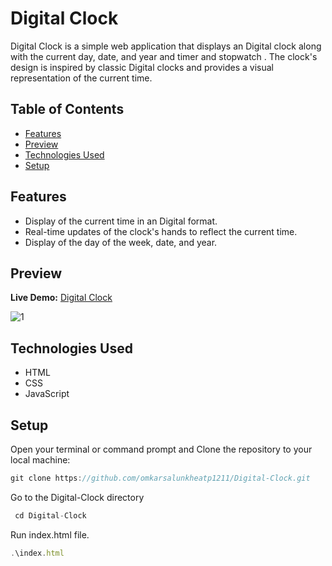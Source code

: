 # Digital Clock

Digital Clock is a simple web application that displays an Digital clock along with the current day, date, and year and timer and stopwatch . The clock's design is inspired by classic Digital clocks and provides a visual representation of the current time.

## Table of Contents

- [Features](#features)
- [Preview](#Preview)
- [Technologies Used](#technologies-used)
- [Setup](#Setup)

## Features

- Display of the current time in an Digital format.
- Real-time updates of the clock's hands to reflect the current time.
- Display of the day of the week, date, and year.

## Preview

**Live Demo:** [Digital Clock](https://omkarsalunkheatp1211.github.io/Digital-Clock/)

![1](https://github.com/omkarsalunkheatp1211/Digital-Clock/assets/96873232/31f6a3e2-d3c2-4442-b7d5-20ca31103a7e)

## Technologies Used

- HTML
- CSS
- JavaScript

## Setup 

Open your terminal or command prompt and Clone the repository to your local machine:
```javascript
git clone https://github.com/omkarsalunkheatp1211/Digital-Clock.git
```
Go to the Digital-Clock directory
```javascript
 cd Digital-Clock
```
Run index.html file.
```javascript
.\index.html
```
